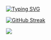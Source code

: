 [![Typing SVG](https://readme-typing-svg.herokuapp.com?font=Roboto+Mono&size=22&pause=1000&color=F72761&width=435&lines=Hiya%F0%9F%91%8B+My+name+is+Jessica+Yve+;I'm+33+years+old+and+from+Brazil;Welcome+to+my+Github+%F0%9F%9A%80)](https://git.io/typing-svg)

[![GitHub Streak](https://github-readme-streak-stats.herokuapp.com?user=jessicayve&theme=radical)](https://git.io/streak-stats)

<img src="https://github-readme-stats.vercel.app/api/top-langs?username=jessicayve&layout=compact"/>

